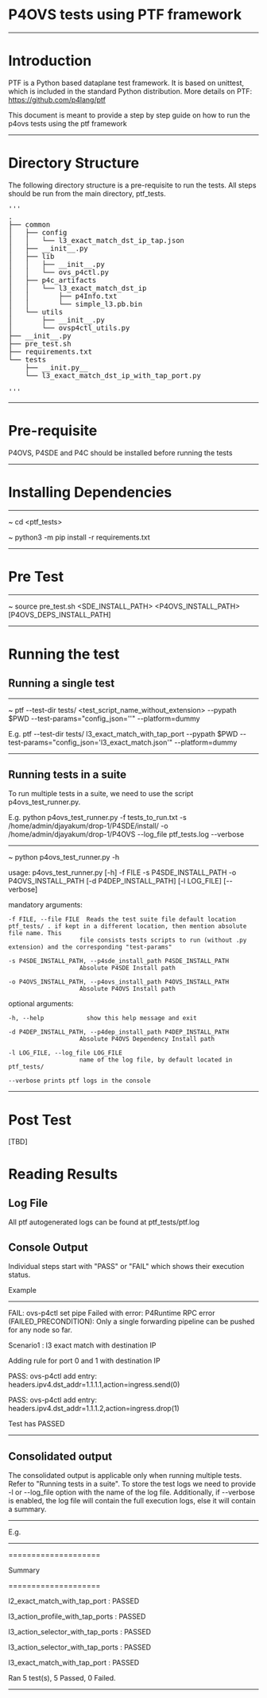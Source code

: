 # P4OVS tests using PTF framework

---

# Introduction

PTF is a Python based dataplane test framework. It is based on unittest, which
is included in the standard Python distribution. 
More details on PTF: https://github.com/p4lang/ptf 

This document is meant to provide a step by step guide on how to run the p4ovs tests using the ptf framework

---

# Directory Structure

The following directory structure is a pre-requisite to run the tests. All steps should be run from the main directory, ptf_tests.

<pre>
'''
.
├── common
│   ├── config
│   │   └── l3_exact_match_dst_ip_tap.json
│   ├── __init__.py
│   ├── lib
│   │   ├── __init__.py
│   │   └── ovs_p4ctl.py
│   ├── p4c_artifacts
│   │   └── l3_exact_match_dst_ip
│   │       ├── p4Info.txt
│   │       └── simple_l3.pb.bin
│   └── utils
│       ├── __init__.py
│       └── ovsp4ctl_utils.py
├── __init__.py
├── pre_test.sh
├── requirements.txt
└── tests
    ├── __init.py__
    └── l3_exact_match_dst_ip_with_tap_port.py

'''
</pre>

---

# Pre-requisite

P4OVS, P4SDE and P4C should be installed before running the tests

---

# Installing Dependencies

---
~ cd <ptf_tests>

~ python3 -m pip install -r requirements.txt

---

# Pre Test

---
~ source pre_test.sh <SDE_INSTALL_PATH> <P4OVS_INSTALL_PATH> [P4OVS_DEPS_INSTALL_PATH]

---

# Running the test


## Running a single test

---
~ ptf --test-dir tests/ <test_script_name_without_extension> --pypath $PWD --test-params="config_json='<config json file name>'" --platform=dummy

E.g. ptf --test-dir tests/ l3_exact_match_with_tap_port --pypath $PWD --test-params="config_json='l3_exact_match.json'" --platform=dummy

---

## Running tests in a suite

To run multiple tests in a suite, we need to use the script p4ovs_test_runner.py.

E.g. python p4ovs_test_runner.py -f tests_to_run.txt -s /home/admin/djayakum/drop-1/P4SDE/install/ -o /home/admin/djayakum/drop-1/P4OVS  --log_file ptf_tests.log --verbose

---
~ python p4ovs_test_runner.py -h

usage: p4ovs_test_runner.py [-h] -f FILE -s P4SDE_INSTALL_PATH -o P4OVS_INSTALL_PATH [-d P4DEP_INSTALL_PATH] [-l LOG_FILE] [--verbose]


mandatory arguments:

    -f FILE, --file FILE  Reads the test suite file default location ptf_tests/ . if kept in a different location, then mention absolute file name. This
                        file consists tests scripts to run (without .py extension) and the corresponding "test-params"

    -s P4SDE_INSTALL_PATH, --p4sde_install_path P4SDE_INSTALL_PATH
                        Absolute P4SDE Install path

    -o P4OVS_INSTALL_PATH, --p4ovs_install_path P4OVS_INSTALL_PATH
                        Absolute P4OVS Install path


optional arguments:

    -h, --help            show this help message and exit

    -d P4DEP_INSTALL_PATH, --p4dep_install_path P4DEP_INSTALL_PATH
                        Absolute P4OVS Dependency Install path

    -l LOG_FILE, --log_file LOG_FILE
                        name of the log file, by default located in ptf_tests/
    
    --verbose prints ptf logs in the console


---

# Post Test

[TBD]

# Reading Results

## Log File
All ptf autogenerated logs can be found at ptf_tests/ptf.log

## Console Output

Individual steps start with "PASS" or "FAIL" which shows their execution status.

Example

---
FAIL: ovs-p4ctl set pipe Failed with error: P4Runtime RPC error (FAILED_PRECONDITION): Only a single forwarding pipeline can be pushed for any node so far.

Scenario1 : l3 exact match with destination IP

Adding rule for port 0 and 1 with destination IP

PASS: ovs-p4ctl add entry: headers.ipv4.dst_addr=1.1.1.1,action=ingress.send(0)

PASS: ovs-p4ctl add entry: headers.ipv4.dst_addr=1.1.1.2,action=ingress.drop(1)

Test has PASSED

---

## Consolidated output

The consolidated output is applicable only when running multiple tests. Refer to "Running tests in a suite".
To store the test logs we need to provide -l or --log_file option with the name of the log file.
Additionally, if --verbose is enabled, the log file will contain the full execution logs, 
else it will contain a summary.

---

E.g.

---

====================

Summary

====================

l2_exact_match_with_tap_port : PASSED

l3_action_profile_with_tap_ports : PASSED

l3_action_selector_with_tap_ports : PASSED

l3_action_selector_with_tap_ports : PASSED

l3_exact_match_with_tap_port : PASSED




Ran 5 test(s), 5 Passed, 0 Failed.

---
